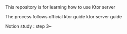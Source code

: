 This repository is for learning how to use Ktor server

The process follows official ktor guide ktor server guide

Notion study : step 3~
